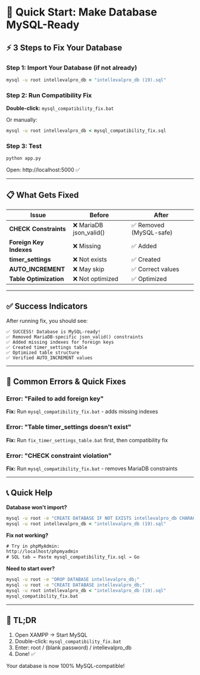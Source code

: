 # 🚀 Quick Start: Make Database MySQL-Ready

## ⚡ 3 Steps to Fix Your Database

### Step 1: Import Your Database (if not already)
```cmd
mysql -u root intellevalpro_db < "intellevalpro_db (19).sql"
```

### Step 2: Run Compatibility Fix
**Double-click:** `mysql_compatibility_fix.bat`

Or manually:
```cmd
mysql -u root intellevalpro_db < mysql_compatibility_fix.sql
```

### Step 3: Test
```cmd
python app.py
```
Open: http://localhost:5000 ✅

---

## 📋 What Gets Fixed

| Issue | Before | After |
|-------|--------|-------|
| **CHECK Constraints** | ❌ MariaDB json_valid() | ✅ Removed (MySQL-safe) |
| **Foreign Key Indexes** | ❌ Missing | ✅ Added |
| **timer_settings** | ❌ Not exists | ✅ Created |
| **AUTO_INCREMENT** | ❌ May skip | ✅ Correct values |
| **Table Optimization** | ❌ Not optimized | ✅ Optimized |

---

## ✅ Success Indicators

After running fix, you should see:
```
✅ SUCCESS! Database is MySQL-ready!
✅ Removed MariaDB-specific json_valid() constraints
✅ Added missing indexes for foreign keys
✅ Created timer_settings table
✅ Optimized table structure
✅ Verified AUTO_INCREMENT values
```

---

## 🐛 Common Errors & Quick Fixes

### Error: "Failed to add foreign key"
**Fix:** Run `mysql_compatibility_fix.bat` - adds missing indexes

### Error: "Table timer_settings doesn't exist"
**Fix:** Run `fix_timer_settings_table.bat` first, then compatibility fix

### Error: "CHECK constraint violation"
**Fix:** Run `mysql_compatibility_fix.bat` - removes MariaDB constraints

---

## 📞 Quick Help

**Database won't import?**
```cmd
mysql -u root -e "CREATE DATABASE IF NOT EXISTS intellevalpro_db CHARACTER SET utf8mb4 COLLATE utf8mb4_unicode_ci;"
mysql -u root intellevalpro_db < "intellevalpro_db (19).sql"
```

**Fix not working?**
```cmd
# Try in phpMyAdmin:
http://localhost/phpmyadmin
# SQL tab → Paste mysql_compatibility_fix.sql → Go
```

**Need to start over?**
```cmd
mysql -u root -e "DROP DATABASE intellevalpro_db;"
mysql -u root -e "CREATE DATABASE intellevalpro_db;"
mysql -u root intellevalpro_db < "intellevalpro_db (19).sql"
mysql_compatibility_fix.bat
```

---

## 🎯 TL;DR

1. Open XAMPP → Start MySQL
2. Double-click: `mysql_compatibility_fix.bat`
3. Enter: root / (blank password) / intellevalpro_db
4. Done! ✅

Your database is now 100% MySQL-compatible!
